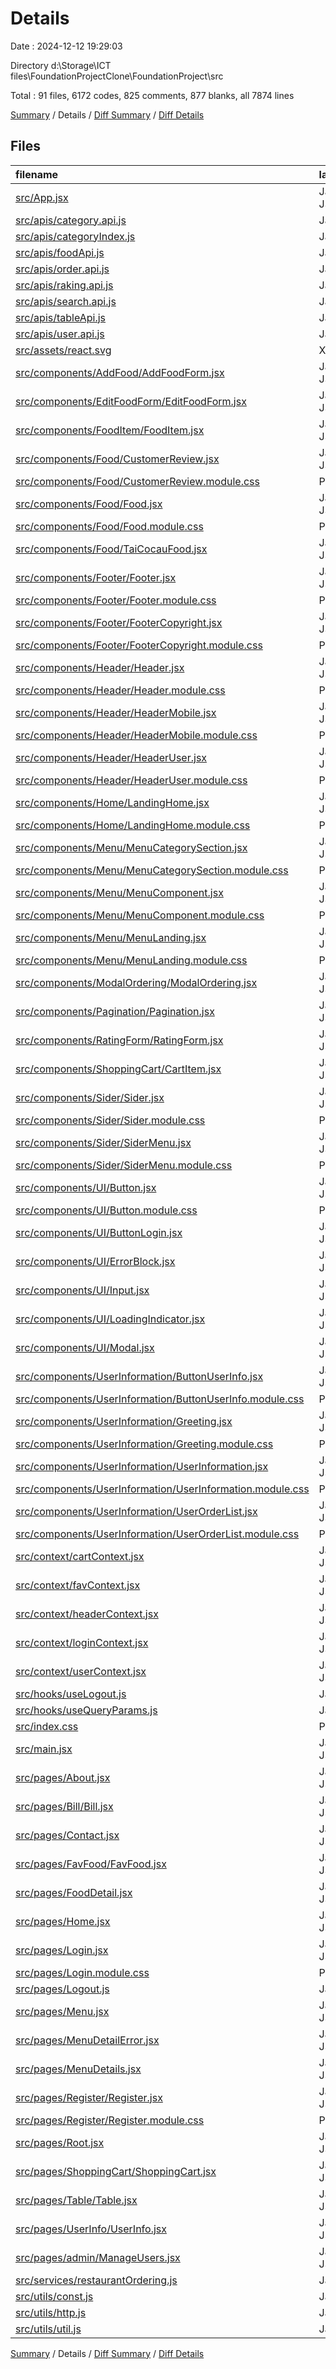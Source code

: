 # Details

Date : 2024-12-12 19:29:03

Directory d:\\Storage\\ICT files\\FoundationProjectClone\\FoundationProject\\src

Total : 91 files,  6172 codes, 825 comments, 877 blanks, all 7874 lines

[Summary](results.md) / Details / [Diff Summary](diff.md) / [Diff Details](diff-details.md)

## Files
| filename | language | code | comment | blank | total |
| :--- | :--- | ---: | ---: | ---: | ---: |
| [src/App.jsx](/src/App.jsx) | JavaScript JSX | 124 | 1 | 7 | 132 |
| [src/apis/category.api.js](/src/apis/category.api.js) | JavaScript | 2 | 0 | 2 | 4 |
| [src/apis/categoryIndex.js](/src/apis/categoryIndex.js) | JavaScript | 11 | 3 | 5 | 19 |
| [src/apis/foodApi.js](/src/apis/foodApi.js) | JavaScript | 24 | 0 | 4 | 28 |
| [src/apis/order.api.js](/src/apis/order.api.js) | JavaScript | 13 | 0 | 4 | 17 |
| [src/apis/raking.api.js](/src/apis/raking.api.js) | JavaScript | 10 | 0 | 2 | 12 |
| [src/apis/search.api.js](/src/apis/search.api.js) | JavaScript | 6 | 0 | 2 | 8 |
| [src/apis/tableApi.js](/src/apis/tableApi.js) | JavaScript | 6 | 2 | 6 | 14 |
| [src/apis/user.api.js](/src/apis/user.api.js) | JavaScript | 5 | 0 | 2 | 7 |
| [src/assets/react.svg](/src/assets/react.svg) | XML | 1 | 0 | 0 | 1 |
| [src/components/AddFood/AddFoodForm.jsx](/src/components/AddFood/AddFoodForm.jsx) | JavaScript JSX | 202 | 9 | 17 | 228 |
| [src/components/EditFoodForm/EditFoodForm.jsx](/src/components/EditFoodForm/EditFoodForm.jsx) | JavaScript JSX | 165 | 13 | 15 | 193 |
| [src/components/FoodItem/FoodItem.jsx](/src/components/FoodItem/FoodItem.jsx) | JavaScript JSX | 94 | 12 | 5 | 111 |
| [src/components/Food/CustomerReview.jsx](/src/components/Food/CustomerReview.jsx) | JavaScript JSX | 159 | 7 | 8 | 174 |
| [src/components/Food/CustomerReview.module.css](/src/components/Food/CustomerReview.module.css) | PostCSS | 114 | 5 | 28 | 147 |
| [src/components/Food/Food.jsx](/src/components/Food/Food.jsx) | JavaScript JSX | 84 | 137 | 23 | 244 |
| [src/components/Food/Food.module.css](/src/components/Food/Food.module.css) | PostCSS | 50 | 1 | 11 | 62 |
| [src/components/Food/TaiCocauFood.jsx](/src/components/Food/TaiCocauFood.jsx) | JavaScript JSX | 93 | 117 | 20 | 230 |
| [src/components/Footer/Footer.jsx](/src/components/Footer/Footer.jsx) | JavaScript JSX | 65 | 0 | 3 | 68 |
| [src/components/Footer/Footer.module.css](/src/components/Footer/Footer.module.css) | PostCSS | 94 | 3 | 27 | 124 |
| [src/components/Footer/FooterCopyright.jsx](/src/components/Footer/FooterCopyright.jsx) | JavaScript JSX | 79 | 0 | 5 | 84 |
| [src/components/Footer/FooterCopyright.module.css](/src/components/Footer/FooterCopyright.module.css) | PostCSS | 52 | 2 | 9 | 63 |
| [src/components/Header/Header.jsx](/src/components/Header/Header.jsx) | JavaScript JSX | 178 | 13 | 23 | 214 |
| [src/components/Header/Header.module.css](/src/components/Header/Header.module.css) | PostCSS | 95 | 6 | 19 | 120 |
| [src/components/Header/HeaderMobile.jsx](/src/components/Header/HeaderMobile.jsx) | JavaScript JSX | 186 | 12 | 23 | 221 |
| [src/components/Header/HeaderMobile.module.css](/src/components/Header/HeaderMobile.module.css) | PostCSS | 64 | 13 | 19 | 96 |
| [src/components/Header/HeaderUser.jsx](/src/components/Header/HeaderUser.jsx) | JavaScript JSX | 42 | 1 | 3 | 46 |
| [src/components/Header/HeaderUser.module.css](/src/components/Header/HeaderUser.module.css) | PostCSS | 35 | 0 | 9 | 44 |
| [src/components/Home/LandingHome.jsx](/src/components/Home/LandingHome.jsx) | JavaScript JSX | 20 | 0 | 1 | 21 |
| [src/components/Home/LandingHome.module.css](/src/components/Home/LandingHome.module.css) | PostCSS | 47 | 11 | 6 | 64 |
| [src/components/Menu/MenuCategorySection.jsx](/src/components/Menu/MenuCategorySection.jsx) | JavaScript JSX | 209 | 25 | 26 | 260 |
| [src/components/Menu/MenuCategorySection.module.css](/src/components/Menu/MenuCategorySection.module.css) | PostCSS | 148 | 5 | 27 | 180 |
| [src/components/Menu/MenuComponent.jsx](/src/components/Menu/MenuComponent.jsx) | JavaScript JSX | 48 | 2 | 7 | 57 |
| [src/components/Menu/MenuComponent.module.css](/src/components/Menu/MenuComponent.module.css) | PostCSS | 62 | 2 | 14 | 78 |
| [src/components/Menu/MenuLanding.jsx](/src/components/Menu/MenuLanding.jsx) | JavaScript JSX | 27 | 0 | 4 | 31 |
| [src/components/Menu/MenuLanding.module.css](/src/components/Menu/MenuLanding.module.css) | PostCSS | 38 | 1 | 5 | 44 |
| [src/components/ModalOrdering/ModalOrdering.jsx](/src/components/ModalOrdering/ModalOrdering.jsx) | JavaScript JSX | 113 | 2 | 10 | 125 |
| [src/components/Pagination/Pagination.jsx](/src/components/Pagination/Pagination.jsx) | JavaScript JSX | 102 | 21 | 8 | 131 |
| [src/components/RatingForm/RatingForm.jsx](/src/components/RatingForm/RatingForm.jsx) | JavaScript JSX | 124 | 8 | 13 | 145 |
| [src/components/ShoppingCart/CartItem.jsx](/src/components/ShoppingCart/CartItem.jsx) | JavaScript JSX | 46 | 4 | 4 | 54 |
| [src/components/Sider/Sider.jsx](/src/components/Sider/Sider.jsx) | JavaScript JSX | 34 | 0 | 4 | 38 |
| [src/components/Sider/Sider.module.css](/src/components/Sider/Sider.module.css) | PostCSS | 45 | 7 | 9 | 61 |
| [src/components/Sider/SiderMenu.jsx](/src/components/Sider/SiderMenu.jsx) | JavaScript JSX | 81 | 0 | 1 | 82 |
| [src/components/Sider/SiderMenu.module.css](/src/components/Sider/SiderMenu.module.css) | PostCSS | 36 | 0 | 7 | 43 |
| [src/components/UI/Button.jsx](/src/components/UI/Button.jsx) | JavaScript JSX | 9 | 0 | 2 | 11 |
| [src/components/UI/Button.module.css](/src/components/UI/Button.module.css) | PostCSS | 9 | 0 | 3 | 12 |
| [src/components/UI/ButtonLogin.jsx](/src/components/UI/ButtonLogin.jsx) | JavaScript JSX | 6 | 0 | 2 | 8 |
| [src/components/UI/ErrorBlock.jsx](/src/components/UI/ErrorBlock.jsx) | JavaScript JSX | 11 | 0 | 1 | 12 |
| [src/components/UI/Input.jsx](/src/components/UI/Input.jsx) | JavaScript JSX | 11 | 0 | 2 | 13 |
| [src/components/UI/LoadingIndicator.jsx](/src/components/UI/LoadingIndicator.jsx) | JavaScript JSX | 12 | 0 | 1 | 13 |
| [src/components/UI/Modal.jsx](/src/components/UI/Modal.jsx) | JavaScript JSX | 27 | 12 | 3 | 42 |
| [src/components/UserInformation/ButtonUserInfo.jsx](/src/components/UserInformation/ButtonUserInfo.jsx) | JavaScript JSX | 9 | 0 | 2 | 11 |
| [src/components/UserInformation/ButtonUserInfo.module.css](/src/components/UserInformation/ButtonUserInfo.module.css) | PostCSS | 9 | 0 | 2 | 11 |
| [src/components/UserInformation/Greeting.jsx](/src/components/UserInformation/Greeting.jsx) | JavaScript JSX | 25 | 0 | 4 | 29 |
| [src/components/UserInformation/Greeting.module.css](/src/components/UserInformation/Greeting.module.css) | PostCSS | 23 | 3 | 8 | 34 |
| [src/components/UserInformation/UserInformation.jsx](/src/components/UserInformation/UserInformation.jsx) | JavaScript JSX | 291 | 13 | 24 | 328 |
| [src/components/UserInformation/UserInformation.module.css](/src/components/UserInformation/UserInformation.module.css) | PostCSS | 91 | 5 | 21 | 117 |
| [src/components/UserInformation/UserOrderList.jsx](/src/components/UserInformation/UserOrderList.jsx) | JavaScript JSX | 62 | 7 | 7 | 76 |
| [src/components/UserInformation/UserOrderList.module.css](/src/components/UserInformation/UserOrderList.module.css) | PostCSS | 0 | 0 | 1 | 1 |
| [src/context/cartContext.jsx](/src/context/cartContext.jsx) | JavaScript JSX | 112 | 9 | 15 | 136 |
| [src/context/favContext.jsx](/src/context/favContext.jsx) | JavaScript JSX | 80 | 2 | 11 | 93 |
| [src/context/headerContext.jsx](/src/context/headerContext.jsx) | JavaScript JSX | 17 | 0 | 4 | 21 |
| [src/context/loginContext.jsx](/src/context/loginContext.jsx) | JavaScript JSX | 13 | 0 | 3 | 16 |
| [src/context/userContext.jsx](/src/context/userContext.jsx) | JavaScript JSX | 9 | 0 | 3 | 12 |
| [src/hooks/useLogout.js](/src/hooks/useLogout.js) | JavaScript | 15 | 0 | 4 | 19 |
| [src/hooks/useQueryParams.js](/src/hooks/useQueryParams.js) | JavaScript | 6 | 0 | 3 | 9 |
| [src/index.css](/src/index.css) | PostCSS | 354 | 28 | 66 | 448 |
| [src/main.jsx](/src/main.jsx) | JavaScript JSX | 12 | 0 | 2 | 14 |
| [src/pages/About.jsx](/src/pages/About.jsx) | JavaScript JSX | 180 | 19 | 7 | 206 |
| [src/pages/Bill/Bill.jsx](/src/pages/Bill/Bill.jsx) | JavaScript JSX | 105 | 5 | 11 | 121 |
| [src/pages/Contact.jsx](/src/pages/Contact.jsx) | JavaScript JSX | 6 | 0 | 2 | 8 |
| [src/pages/FavFood/FavFood.jsx](/src/pages/FavFood/FavFood.jsx) | JavaScript JSX | 52 | 6 | 4 | 62 |
| [src/pages/FoodDetail.jsx](/src/pages/FoodDetail.jsx) | JavaScript JSX | 54 | 0 | 12 | 66 |
| [src/pages/Home.jsx](/src/pages/Home.jsx) | JavaScript JSX | 11 | 1 | 2 | 14 |
| [src/pages/Login.jsx](/src/pages/Login.jsx) | JavaScript JSX | 162 | 8 | 11 | 181 |
| [src/pages/Login.module.css](/src/pages/Login.module.css) | PostCSS | 35 | 0 | 7 | 42 |
| [src/pages/Logout.js](/src/pages/Logout.js) | JavaScript | 0 | 15 | 4 | 19 |
| [src/pages/Menu.jsx](/src/pages/Menu.jsx) | JavaScript JSX | 15 | 0 | 2 | 17 |
| [src/pages/MenuDetailError.jsx](/src/pages/MenuDetailError.jsx) | JavaScript JSX | 17 | 0 | 4 | 21 |
| [src/pages/MenuDetails.jsx](/src/pages/MenuDetails.jsx) | JavaScript JSX | 74 | 168 | 45 | 287 |
| [src/pages/Register/Register.jsx](/src/pages/Register/Register.jsx) | JavaScript JSX | 294 | 5 | 17 | 316 |
| [src/pages/Register/Register.module.css](/src/pages/Register/Register.module.css) | PostCSS | 40 | 1 | 6 | 47 |
| [src/pages/Root.jsx](/src/pages/Root.jsx) | JavaScript JSX | 53 | 0 | 4 | 57 |
| [src/pages/ShoppingCart/ShoppingCart.jsx](/src/pages/ShoppingCart/ShoppingCart.jsx) | JavaScript JSX | 38 | 14 | 8 | 60 |
| [src/pages/Table/Table.jsx](/src/pages/Table/Table.jsx) | JavaScript JSX | 234 | 33 | 30 | 297 |
| [src/pages/UserInfo/UserInfo.jsx](/src/pages/UserInfo/UserInfo.jsx) | JavaScript JSX | 94 | 9 | 14 | 117 |
| [src/pages/admin/ManageUsers.jsx](/src/pages/admin/ManageUsers.jsx) | JavaScript JSX | 157 | 6 | 14 | 177 |
| [src/services/restaurantOrdering.js](/src/services/restaurantOrdering.js) | JavaScript | 9 | 0 | 4 | 13 |
| [src/utils/const.js](/src/utils/const.js) | JavaScript | 4 | 1 | 3 | 8 |
| [src/utils/http.js](/src/utils/http.js) | JavaScript | 25 | 0 | 5 | 30 |
| [src/utils/util.js](/src/utils/util.js) | JavaScript | 67 | 10 | 20 | 97 |

[Summary](results.md) / Details / [Diff Summary](diff.md) / [Diff Details](diff-details.md)